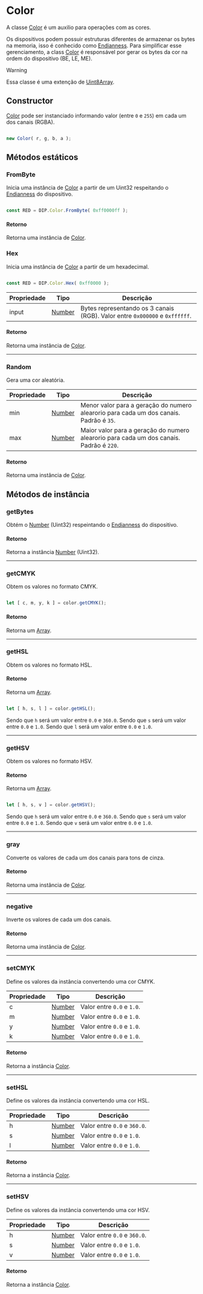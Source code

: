 
# Color

A classe [Color](../../source/common/Color.mjs) é um auxilio para operações com as cores.

Os dispositivos podem possuir estruturas diferentes de armazenar os bytes na memoria, isso é conhecido como [Endianness](https://en.wikipedia.org/wiki/Endianness).
Para simplificar esse gerenciamento, a class [Color]() é responsável por gerar os bytes da cor na ordem do dispositivo (BE, LE, ME). 

> [!WARNING]
> Essa classe é uma extenção de [Uint8Array](https://developer.mozilla.org/en-US/docs/Web/JavaScript/Reference/Global_Objects/Uint8Array).

## Constructor

[Color]() pode ser instanciado informando valor (entre `0` e `255`) em cada um dos canais (RGBA).

```javascript

new Color( r, g, b, a );

```

## Métodos estáticos

### FromByte

Inicia uma instância de [Color]() a partir de um Uint32 respeitando o [Endianness](https://en.wikipedia.org/wiki/Endianness) do dispositivo.

```javascript

const RED = DIP.Color.FromByte( 0xff0000ff );

```

#### Retorno

Retorna uma instância de [Color]().

### Hex

Inicia uma instância de [Color]() a partir de um hexadecimal.

```javascript

const RED = DIP.Color.Hex( 0xff0000 );

```

| Propriedade | Tipo | Descrição |
|-------------|------|-----------|
| input       | [Number](https://developer.mozilla.org/en-US/docs/Web/JavaScript/Reference/Global_Objects/Number) | Bytes representando os 3 canais (RGB). Valor entre `0x000000` e `0xffffff`.  |

#### Retorno

Retorna uma instância de [Color]().

----

### Random

Gera uma cor aleatória.

| Propriedade | Tipo | Descrição |
|-------------|------|-----------|
| min         | [Number](https://developer.mozilla.org/en-US/docs/Web/JavaScript/Reference/Global_Objects/Number) | Menor valor para a geração do numero alearorio para cada um dos canais. Padrão é `35`. |
| max         | [Number](https://developer.mozilla.org/en-US/docs/Web/JavaScript/Reference/Global_Objects/Number) | Maior valor para a geração do numero alearorio para cada um dos canais. Padrão é `220`. |

#### Retorno

Retorna uma instância de [Color]().

## Métodos de instância

### getBytes

Obtém o [Number](https://developer.mozilla.org/en-US/docs/Web/JavaScript/Reference/Global_Objects/Number) (Uint32) respeintando o [Endianness](https://en.wikipedia.org/wiki/Endianness) do dispositivo.

#### Retorno

Retorna a instância [Number](https://developer.mozilla.org/en-US/docs/Web/JavaScript/Reference/Global_Objects/Number) (Uint32).

----

### getCMYK

Obtem os valores no formato CMYK.

```javascript

let [ c, m, y, k ] = color.getCMYK();

```

#### Retorno

Retorna um [Array](https://developer.mozilla.org/en-US/docs/Web/JavaScript/Reference/Global_Objects/Array).

----

### getHSL

Obtem os valores no formato HSL.

#### Retorno

Retorna um [Array](https://developer.mozilla.org/en-US/docs/Web/JavaScript/Reference/Global_Objects/Array).

```javascript

let [ h, s, l ] = color.getHSL();

```

Sendo que `h` será um valor entre `0.0` e `360.0`.
Sendo que `s` será um valor entre `0.0` e `1.0`.
Sendo que `l` será um valor entre `0.0` e `1.0`.

----

### getHSV

Obtem os valores no formato HSV.

#### Retorno

Retorna um [Array](https://developer.mozilla.org/en-US/docs/Web/JavaScript/Reference/Global_Objects/Array).

```javascript

let [ h, s, v ] = color.getHSV();

```

Sendo que `h` será um valor entre `0.0` e `360.0`.
Sendo que `s` será um valor entre `0.0` e `1.0`.
Sendo que `v` será um valor entre `0.0` e `1.0`.

----

### gray

Converte os valores de cada um dos canais para tons de cinza.

#### Retorno

Retorna uma instância de [Color]().

----

### negative

Inverte os valores de cada um dos canais.

#### Retorno

Retorna uma instância de [Color]().

----

### setCMYK

Define os valores da instância convertendo uma cor CMYK.

| Propriedade | Tipo | Descrição |
|-------------|------|-----------|
| c           | [Number](https://developer.mozilla.org/en-US/docs/Web/JavaScript/Reference/Global_Objects/Number) | Valor entre `0.0` e `1.0`. |
| m           | [Number](https://developer.mozilla.org/en-US/docs/Web/JavaScript/Reference/Global_Objects/Number) | Valor entre `0.0` e `1.0`. |
| y           | [Number](https://developer.mozilla.org/en-US/docs/Web/JavaScript/Reference/Global_Objects/Number) | Valor entre `0.0` e `1.0`. |
| k           | [Number](https://developer.mozilla.org/en-US/docs/Web/JavaScript/Reference/Global_Objects/Number) | Valor entre `0.0` e `1.0`. |

#### Retorno

Retorna a instância [Color]().

----

### setHSL

Define os valores da instância convertendo uma cor HSL.

| Propriedade | Tipo | Descrição |
|-------------|------|-----------|
| h           | [Number](https://developer.mozilla.org/en-US/docs/Web/JavaScript/Reference/Global_Objects/Number) | Valor entre `0.0` e `360.0`. |
| s           | [Number](https://developer.mozilla.org/en-US/docs/Web/JavaScript/Reference/Global_Objects/Number) | Valor entre `0.0` e `1.0`. |
| l           | [Number](https://developer.mozilla.org/en-US/docs/Web/JavaScript/Reference/Global_Objects/Number) | Valor entre `0.0` e `1.0`. |

#### Retorno

Retorna a instância [Color]().

----

### setHSV

Define os valores da instância convertendo uma cor HSV.

| Propriedade | Tipo | Descrição |
|-------------|------|-----------|
| h           | [Number](https://developer.mozilla.org/en-US/docs/Web/JavaScript/Reference/Global_Objects/Number) | Valor entre `0.0` e `360.0`. |
| s           | [Number](https://developer.mozilla.org/en-US/docs/Web/JavaScript/Reference/Global_Objects/Number) | Valor entre `0.0` e `1.0`. |
| v           | [Number](https://developer.mozilla.org/en-US/docs/Web/JavaScript/Reference/Global_Objects/Number) | Valor entre `0.0` e `1.0`. |

#### Retorno

Retorna a instância [Color]().
